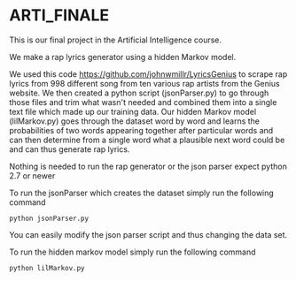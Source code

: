 # ARTI_FINALE
This is our final project in the Artificial Intelligence course. 

We make a rap lyrics generator using a hidden Markov model.

We used this code https://github.com/johnwmillr/LyricsGenius to scrape rap lyrics from 998 different song from ten various rap artists from the Genius website. We then created a python script (jsonParser.py) to go through those files and trim what wasn't needed and combined them into a single text file which made up our training data. Our hidden Markov model (lilMarkov.py) goes through the dataset word by word and learns the probabilities of two words appearing together after particular words and can then determine from a single word what a plausible next word could be and can thus generate rap lyrics.

Nothing is needed to run the rap generator or the json parser expect python 2.7 or newer

To run the jsonParser which creates the dataset simply run the following command
```
python jsonParser.py
```
You can easily modify the json parser script and thus changing the data set.

To run the hidden markov model simply run the following command 
```
python lilMarkov.py
```
